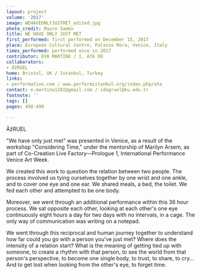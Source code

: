 ```yaml
---
layout: project
volume: '2017'
image: WEHAVEONLYJUSTMET_edited.jpg
photo_credit: Mauro Sambo
title: WE HAVE ONLY JUST MET
first_performed: first performed on December 15, 2017
place: European Cultural Centre, Palazzo Mora, Venice, Italy
times_performed: performed once in 2017
contributor: EVA MARTINO / I. ATA DO
collaborators:
- ÄžRUEL
home: Bristol, UK / Istanbul, Turkey
links:
- performativo.com / www.performistanbul.org/index.php/ata
contact: e.martino1281@gmail.com / idogruel@ku.edu.tr
footnote: ''
tags: []
pages: 498-499

---
```


ÄžRUEL

"We have only just met" was presented in Venice, as a result of the workshop "Considering Time," under the mentorship of Marilyn Arsem, as part of Co-Creation Live Factory—Prologue 1, International Performance Venice Art Week.

We created this work to question the relation between two people. The process involved us tying ourselves together by one wrist and one ankle, and to cover one eye and one ear. We shared meals, a bed, the toilet. We fed each other and attempted to be one body.

Moreover, we went through an additional performance within this 36 hour process. We sat opposite each other, looking at each other's one eye continuously eight hours a day for two days with no intervals, in a cage. The only way of communication was writing on a notepad.

We went through this reciprocal and human journey together to understand how far could you go with a person you've just met? Where does the intensity of a relation start? What is the meaning of getting tied up with someone, to create a rhythm with that person, to see the world from that person's perspective, to become one single body, to trust, to share, to cry… And to get lost when looking from the other's eye, to forget time.
